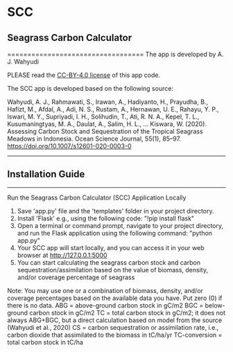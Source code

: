# SCC
## Seagrass Carbon Calculator
==================================
The app is developed by A. J. Wahyudi

PLEASE read the [CC-BY-4.0 license](https://github.com/aanjw0789/SCC/?tab=CC-BY-4.0-1-ov-file) of this app code.

The SCC app is developed based on the following source: 

Wahyudi, A. J., Rahmawati, S., Irawan, A., Hadiyanto, H., Prayudha, B., Hafizt, M., Afdal, A., Adi, N. S., Rustam, A., Hernawan, U. E., Rahayu, Y. P., Iswari, M. Y., Supriyadi, I. H., Solihudin, T., Ati, R. N. A., Kepel, T. L., Kusumaningtyas, M. A., Daulat, A., Salim, H. L., … Kiswara, W. (2020). Assessing Carbon Stock and Sequestration of the Tropical Seagrass Meadows in Indonesia. Ocean Science Journal, 55(1), 85–97. https://doi.org/10.1007/s12601-020-0003-0

----------------------------------
## Installation Guide
----------------------------------
Run the Seagrass Carbon Calculator (SCC) Application Locally
1. Save 'app.py' file and the 'templates' folder in your project directory.
2. Install 'Flask' e.g., using the following code: "!pip install flask"
3. Open a terminal or command prompt, navigate to your project directory, and run the Flask application using the following command:
   "python app.py"
4. Your SCC app will start locally, and you can access it in your web browser at http://127.0.0.1:5000
5. You can start calculating the seagrass carbon stock and carbon sequestration/assimilation based on the value of biomass, density, and/or coverage percentage of seagrass

Note:
You may use one or a combination of biomass, density, and/or coverage percentages based on the available data you have. Put zero (0) if there is no data.
ABG = above-ground carbon stock in gC/m2
BGC = below-ground carbon stock in gC/m2
TC = total carbon stock in gC/m2; it does not always ABG+BGC, but a direct calculation based on model from the source (Wahyudi et al., 2020)
CS = carbon sequestration or assimilation rate, i.e., carbon dioxide that assimilated to the biomass in tC/ha/yr
TC-conversion = total carbon stock in tC/ha

